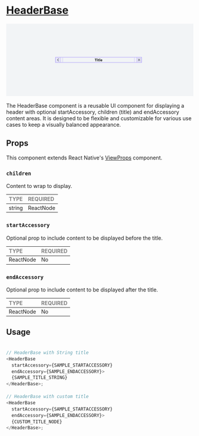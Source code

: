 # [HeaderBase](https://metamask-consensys.notion.site/Header-Base-2e96e1ac4c2b4816bb7bd3c594c72538)

![HeaderBase](./HeaderBase.png)

The HeaderBase component is a reusable UI component for displaying a header with optional startAccessory, children (title) and endAccessory content areas. It is designed to be flexible and customizable for various use cases to keep a visually balanced appearance.

## Props

This component extends React Native's [ViewProps](https://reactnative.dev/docs/view) component.

### `children`

Content to wrap to display.

| <span style="color:gray;font-size:14px">TYPE</span> | <span style="color:gray;font-size:14px">REQUIRED</span> |
| :-------------------------------------------------- | :------------------------------------------------------ |
| string | ReactNode                                    | Yes                                                     |

### `startAccessory`

Optional prop to include content to be displayed before the title.

| <span style="color:gray;font-size:14px">TYPE</span> | <span style="color:gray;font-size:14px">REQUIRED</span> |
| :-------------------------------------------------- | :------------------------------------------------------ |
| ReactNode                                           | No                                                     |

### `endAccessory`

Optional prop to include content to be displayed after the title.

| <span style="color:gray;font-size:14px">TYPE</span> | <span style="color:gray;font-size:14px">REQUIRED</span> |
| :-------------------------------------------------- | :------------------------------------------------------ |
| ReactNode                                           | No                                                     |


## Usage

```javascript

// HeaderBase with String title
<HeaderBase 
  startAccessory={SAMPLE_STARTACCESSORY} 
  endAccessory={SAMPLE_ENDACCESSORY}>
  {SAMPLE_TITLE_STRING}
</HeaderBase>;

// HeaderBase with custom title
<HeaderBase 
  startAccessory={SAMPLE_STARTACCESSORY} 
  endAccessory={SAMPLE_ENDACCESSORY}>
  {CUSTOM_TITLE_NODE}
</HeaderBase>;
```
